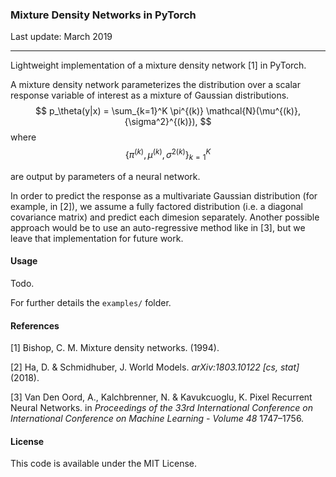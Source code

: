 ### Mixture Density Networks in PyTorch

Last update: March 2019

---

Lightweight implementation of a mixture density network [1] in PyTorch.

A mixture density network parameterizes the distribution over a scalar response variable of interest as a mixture of Gaussian distributions.
$$
p_\theta(y|x) = \sum_{k=1}^K \pi^{(k)} \mathcal{N}(\mu^{(k)}, {\sigma^2}^{(k)}),
$$
where
$$
\{\pi^{(k)}, \mu^{(k)}, {\sigma^2}^{(k)}\}_{k=1}^K
$$

are output by parameters of a neural network.

In order to predict the response as a multivariate Gaussian distribution (for example, in [2]), we assume a fully factored distribution (i.e. a diagonal covariance matrix) and predict each dimesion separately. Another possible approach would be to use an auto-regressive method like in [3], but we leave that implementation for future work.

#### Usage

Todo.

For further details the `examples/` folder.

#### References

[1] Bishop, C. M. Mixture density networks. (1994).

[2] Ha, D. & Schmidhuber, J. World Models. *arXiv:1803.10122 [cs, stat]* (2018).

[3] Van Den Oord, A., Kalchbrenner, N. & Kavukcuoglu, K. Pixel Recurrent Neural Networks. in *Proceedings of the 33rd International Conference on International Conference on Machine Learning - Volume 48* 1747–1756.

#### License

This code is available under the MIT License.
